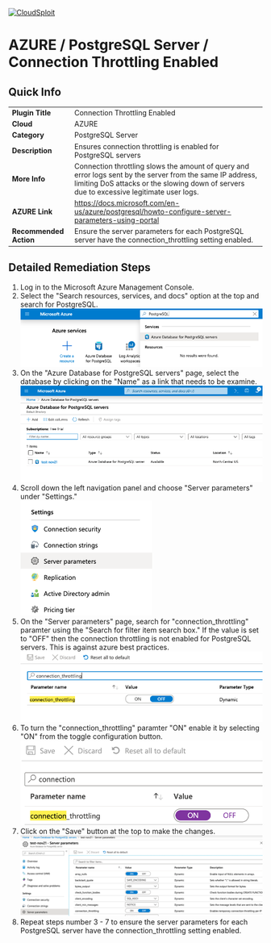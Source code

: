 [![CloudSploit](https://cloudsploit.com/img/logo-new-big-text-100.png "CloudSploit")](https://cloudsploit.com)

# AZURE / PostgreSQL Server / Connection Throttling Enabled

## Quick Info

| | |
|-|-|
| **Plugin Title** | Connection Throttling Enabled |
| **Cloud** | AZURE |
| **Category** | PostgreSQL Server |
| **Description** | Ensures connection throttling is enabled for PostgreSQL servers |
| **More Info** | Connection throttling slows the amount of query and error logs sent by the server from the same IP address, limiting DoS attacks or the slowing down of servers due to excessive legitimate user logs. |
| **AZURE Link** | https://docs.microsoft.com/en-us/azure/postgresql/howto-configure-server-parameters-using-portal |
| **Recommended Action** | Ensure the server parameters for each PostgreSQL server have the connection_throttling setting enabled. |

## Detailed Remediation Steps

1. Log in to the Microsoft Azure Management Console.
2. Select the "Search resources, services, and docs" option at the top and search for PostgreSQL. </br> <img src="/resources/azure/postgresqlserver/connection-throttling-enabled/step2.png"/>
3. On the "Azure Database for PostgreSQL servers" page, select the database by clicking on the "Name" as a link that needs to be examine.</br> <img src="/resources/azure/postgresqlserver/connection-throttling-enabled/step3.png"/>
4. Scroll down the left navigation panel and choose "Server parameters" under "Settings."</br> <img src="/resources/azure/postgresqlserver/connection-throttling-enabled/step4.png"/>
5. On the "Server parameters" page, search for "connection_throttling" paramter using the "Search for filter item search box." If the value is set to "OFF" then the connection throttling is not enabled for PostgreSQL servers. This is against azure best practices.</br> <img src="/resources/azure/postgresqlserver/connection-throttling-enabled/step5.png"/>
6. To turn the "connection_throttling" paramter "ON" enable it by selecting "ON" from the toggle configuration button.</br> <img src="/resources/azure/postgresqlserver/connection-throttling-enabled/step6.png"/>
7. Click on the "Save" button at the top to make the changes.</br> <img src="/resources/azure/postgresqlserver/connection-throttling-enabled/step7.png"/>
10. Repeat steps number 3 - 7 to ensure the server parameters for each PostgreSQL server have the connection_throttling setting enabled.</br>
